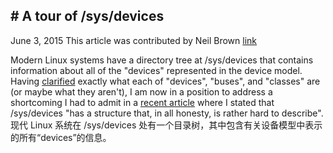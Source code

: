 ## # A tour of /sys/devices
June 3, 2015
This article was contributed by Neil Brown
[link](https://lwn.net/Articles/646617/)


Modern Linux systems have a directory tree at /sys/devices that contains information about all of the "devices" represented in the device model. Having [clarified](https://lwn.net/Articles/645810/) exactly what each of "devices", "buses", and "classes" are (or maybe what they aren't), I am now in a position to address a shortcoming I had to admit in a [recent article](https://lwn.net/Articles/604413/) where I stated that /sys/devices "has a structure that, in all honesty, is rather hard to describe".
现代 Linux 系统在 /sys/devices 处有一个目录树，其中包含有关设备模型中表示的所有“devices”的信息。